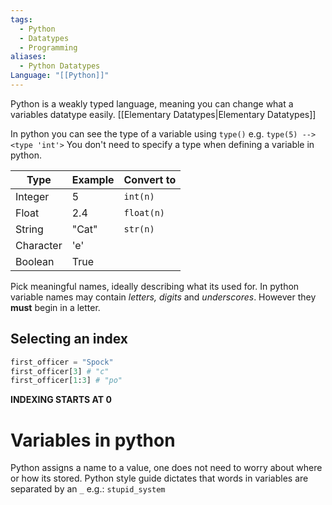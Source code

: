 ```yaml
---
tags:
  - Python
  - Datatypes
  - Programming
aliases:
  - Python Datatypes
Language: "[[Python]]"
---
```

Python is a weakly typed language, meaning you can change what a variables datatype easily.
[[Elementary Datatypes|Elementary Datatypes]]

In python you can see the type of a variable using `type()` e.g. `type(5) --> <type 'int'>`
You don't need to specify a type when defining a variable in python.

| Type      | Example | Convert to |
| --------- | ------- | ---------- |
| Integer   | 5       | `int(n)`   |
| Float     | 2.4     | `float(n)` |
| String    | "Cat"   | `str(n)`   |
| Character | 'e'     |            |
| Boolean   | True    |            |

Pick meaningful names, ideally describing what its used for. In python variable names may contain *letters, digits* and *underscores*. However they **must** begin in a letter.
## Selecting an index
```PYTHON
first_officer = "Spock"
first_officer[3] # "c"
first_officer[1:3] # "po"
```
**INDEXING STARTS AT 0**
# Variables in python
Python assigns a name to a value, one does not need to worry about where or how its stored. Python style guide dictates that words in variables are separated by an `_` e.g.: `stupid_system` 